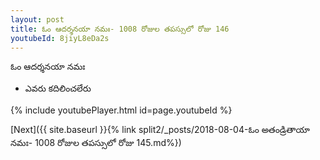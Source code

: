```yaml
---
layout: post
title: ఓం ఆదర్శనయా నమః- 1008 రోజుల తపస్సులో రోజు 146
youtubeId: 8jiyL8eDa2s
---
```

 
 
 ఓం ఆదర్శనయా నమః  
 
 -  ఎవరు కదిలించలేరు 
 
  
 
  
 
 
 
 
 
 


{% include youtubePlayer.html id=page.youtubeId %}
 
[Next]({{ site.baseurl }}{% link  split2/_posts/2018-08-04-ఓం అతండ్రితాయా నమః- 1008 రోజుల తపస్సులో రోజు 145.md%})
 
